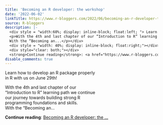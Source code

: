 ```yaml
---
title: 'Becoming an R developer: the workshop'
date: '2022-06-02'
linkTitle: https://www.r-bloggers.com/2022/06/becoming-an-r-developer-the-workshop/
source: R-bloggers
description: |-
  <div style = "width:60%; display: inline-block; float:left; "> Learn how to develop an R package properly in R with us on June 29th!</p>
  <p>With the 4th and last chapter of our “Introduction to R” learning path we continue our journey towards building strong R programming foundations and skills.<br />
  With the “Becoming an...</p></div>
  <div style = "width: 40%; display: inline-block; float:right;"></div>
  <div style="clear: both;"></div>
  <strong>Continue reading</strong>: <a href="https://www.r-bloggers.com/2022/06/becoming-an-r-developer-the-workshop/">Becoming an R developer: the ...
disable_comments: true
---
```

<div style = "width:60%; display: inline-block; float:left; "> Learn how to develop an R package properly in R with us on June 29th!</p>
<p>With the 4th and last chapter of our “Introduction to R” learning path we continue our journey towards building strong R programming foundations and skills.<br />
With the “Becoming an...</p></div>
<div style = "width: 40%; display: inline-block; float:right;"></div>
<div style="clear: both;"></div>
<strong>Continue reading</strong>: <a href="https://www.r-bloggers.com/2022/06/becoming-an-r-developer-the-workshop/">Becoming an R developer: the ...